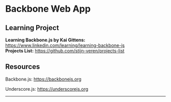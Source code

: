 # Backbone Web App

## Learning Project

**Learning Backbone.js by Kai Gittens:** https://www.linkedin.com/learning/learning-backbone-js \
**Projects List:** https://github.com/stijn-veren/projects-list

## Resources

Backbone.js: https://backbonejs.org

Underscore.js: https://underscorejs.org

---
